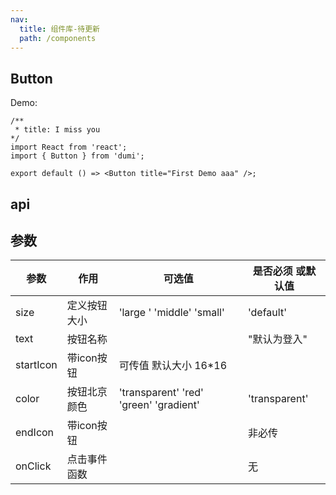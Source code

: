 ```yaml
---
nav:
  title: 组件库-待更新
  path: /components
---
```


## Button

Demo:

```tsx
/** 
 * title: I miss you
*/
import React from 'react';
import { Button } from 'dumi';

export default () => <Button title="First Demo aaa" />;
```

## api
## 参数
| 参数 | 作用   |  可选值 |是否必须 或默认值 |
| ---- |  ---- | ----- | ----- |
| size | 定义按钮大小| 'large ' 'middle' 'small'| 'default'|
| text | 按钮名称 | |"默认为登入" |
| startIcon| 带icon按钮 | 可传值 默认大小 16*16 |
|color| 按钮北京颜色| 'transparent' 'red' 'green' 'gradient'| 'transparent'
|endIcon| 带icon按钮| |非必传|
|onClick| 点击事件函数||无|
